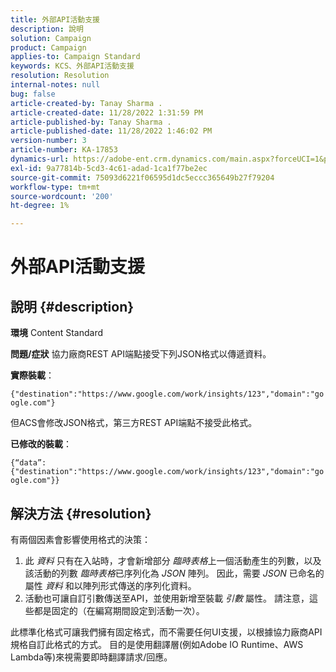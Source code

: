 ```yaml
---
title: 外部API活動支援
description: 說明
solution: Campaign
product: Campaign
applies-to: Campaign Standard
keywords: KCS、外部API活動支援
resolution: Resolution
internal-notes: null
bug: false
article-created-by: Tanay Sharma .
article-created-date: 11/28/2022 1:31:59 PM
article-published-by: Tanay Sharma .
article-published-date: 11/28/2022 1:46:02 PM
version-number: 3
article-number: KA-17853
dynamics-url: https://adobe-ent.crm.dynamics.com/main.aspx?forceUCI=1&pagetype=entityrecord&etn=knowledgearticle&id=ad079903-216f-ed11-9562-6045bd006239
exl-id: 9a77814b-5cd3-4c61-adad-1ca1f77be2ec
source-git-commit: 75093d6221f06595d1dc5eccc365649b27f79204
workflow-type: tm+mt
source-wordcount: '200'
ht-degree: 1%

---
```


# 外部API活動支援

## 說明 {#description}

<b>環境</b>
Content Standard


<b>問題/症狀</b>
協力廠商REST API端點接受下列JSON格式以傳遞資料。

<b>實際裝載</b>：

`{"destination":"https://www.google.com/work/insights/123","domain":"google.com"}`



但ACS會修改JSON格式，第三方REST API端點不接受此格式。

<b>已修改的裝載</b>：

`{“data”:{"destination":"https://www.google.com/work/insights/123","domain":"google.com"}}`




## 解決方法 {#resolution}




有兩個因素會影響使用格式的決策：

1. 此 *資料* 只有在入站時，才會新增部分 *臨時表格*&#x200B;上一個活動產生的列數，以及該活動的列數 *臨時表格*&#x200B;已序列化為 *JSON* 陣列。 因此，需要 *JSON* 已命名的屬性 *資料* 和以陣列形式傳送的序列化資料。
2. 活動也可讓自訂引數傳送至API，並使用新增至裝載 *引數* 屬性。 請注意，這些都是固定的（在編寫期間設定到活動一次）。




此標準化格式可讓我們擁有固定格式，而不需要任何UI支援，以根據協力廠商API規格自訂此格式的方式。 目的是使用翻譯層(例如Adobe IO Runtime、AWS Lambda等)來視需要即時翻譯請求/回應。
